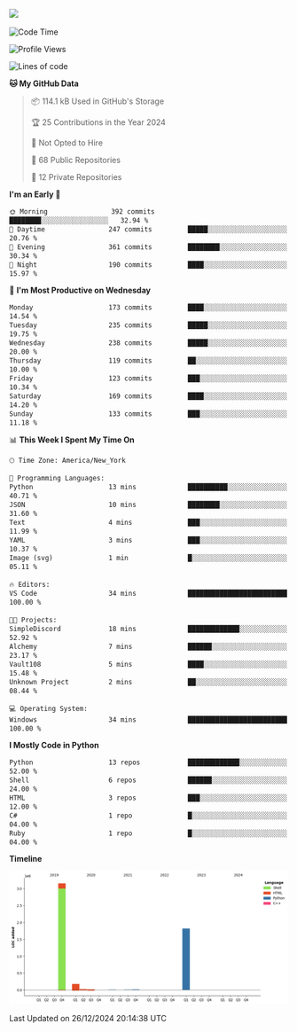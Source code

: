 
![](https://hit.yhype.me/github/profile?user_id=44564111)
<!--START_SECTION:waka-->
![Code Time](http://img.shields.io/badge/Code%20Time-24%20hrs%2039%20mins-blue)

![Profile Views](http://img.shields.io/badge/Profile%20Views-0-blue)

![Lines of code](https://img.shields.io/badge/From%20Hello%20World%20I%27ve%20Written-5.2%20million%20lines%20of%20code-blue)

**🐱 My GitHub Data** 

> 📦 114.1 kB Used in GitHub's Storage 
 > 
> 🏆 25 Contributions in the Year 2024
 > 
> 🚫 Not Opted to Hire
 > 
> 📜 68 Public Repositories 
 > 
> 🔑 12 Private Repositories 
 > 
**I'm an Early 🐤** 

```text
🌞 Morning                392 commits         ████████░░░░░░░░░░░░░░░░░   32.94 % 
🌆 Daytime                247 commits         █████░░░░░░░░░░░░░░░░░░░░   20.76 % 
🌃 Evening                361 commits         ████████░░░░░░░░░░░░░░░░░   30.34 % 
🌙 Night                  190 commits         ████░░░░░░░░░░░░░░░░░░░░░   15.97 % 
```
📅 **I'm Most Productive on Wednesday** 

```text
Monday                   173 commits         ████░░░░░░░░░░░░░░░░░░░░░   14.54 % 
Tuesday                  235 commits         █████░░░░░░░░░░░░░░░░░░░░   19.75 % 
Wednesday                238 commits         █████░░░░░░░░░░░░░░░░░░░░   20.00 % 
Thursday                 119 commits         ██░░░░░░░░░░░░░░░░░░░░░░░   10.00 % 
Friday                   123 commits         ███░░░░░░░░░░░░░░░░░░░░░░   10.34 % 
Saturday                 169 commits         ████░░░░░░░░░░░░░░░░░░░░░   14.20 % 
Sunday                   133 commits         ███░░░░░░░░░░░░░░░░░░░░░░   11.18 % 
```


📊 **This Week I Spent My Time On** 

```text
🕑︎ Time Zone: America/New_York

💬 Programming Languages: 
Python                   13 mins             ██████████░░░░░░░░░░░░░░░   40.71 % 
JSON                     10 mins             ████████░░░░░░░░░░░░░░░░░   31.60 % 
Text                     4 mins              ███░░░░░░░░░░░░░░░░░░░░░░   11.99 % 
YAML                     3 mins              ███░░░░░░░░░░░░░░░░░░░░░░   10.37 % 
Image (svg)              1 min               █░░░░░░░░░░░░░░░░░░░░░░░░   05.11 % 

🔥 Editors: 
VS Code                  34 mins             █████████████████████████   100.00 % 

🐱‍💻 Projects: 
SimpleDiscord            18 mins             █████████████░░░░░░░░░░░░   52.92 % 
Alchemy                  7 mins              ██████░░░░░░░░░░░░░░░░░░░   23.17 % 
Vault108                 5 mins              ████░░░░░░░░░░░░░░░░░░░░░   15.48 % 
Unknown Project          2 mins              ██░░░░░░░░░░░░░░░░░░░░░░░   08.44 % 

💻 Operating System: 
Windows                  34 mins             █████████████████████████   100.00 % 
```

**I Mostly Code in Python** 

```text
Python                   13 repos            █████████████░░░░░░░░░░░░   52.00 % 
Shell                    6 repos             ██████░░░░░░░░░░░░░░░░░░░   24.00 % 
HTML                     3 repos             ███░░░░░░░░░░░░░░░░░░░░░░   12.00 % 
C#                       1 repo              █░░░░░░░░░░░░░░░░░░░░░░░░   04.00 % 
Ruby                     1 repo              █░░░░░░░░░░░░░░░░░░░░░░░░   04.00 % 
```



**Timeline**

![Lines of Code chart](https://raw.githubusercontent.com/Vault108/Vault108/main/assets/bar_graph.png)


 Last Updated on 26/12/2024 20:14:38 UTC
<!--END_SECTION:waka-->
